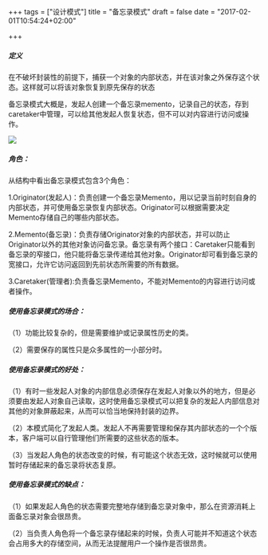 
+++
tags = ["设计模式"]
title = "备忘录模式"
draft = false
date = "2017-02-01T10:54:24+02:00"

+++



##### 定义

在不破坏封装性的前提下，捕获一个对象的内部状态，并在该对象之外保存这个状态。这样就可以将该对象恢复到原先保存的状态



备忘录模式大概是，发起人创建一个备忘录memento，记录自己的状态，存到caretaker中管理，可以给其他发起人恢复状态，但不可以对内容进行访问或操作。


![](http://i.imgur.com/6o72te6.jpg)

##### 角色：

从结构中看出备忘录模式包含3个角色：

1.Originator(发起人)：负责创建一个备忘录Memento，用以记录当前时刻自身的内部状态，并可使用备忘录恢复内部状态。Originator可以根据需要决定Memento存储自己的哪些内部状态。  

2.Memento(备忘录)：负责存储Originator对象的内部状态，并可以防止Originator以外的其他对象访问备忘录。备忘录有两个接口：Caretaker只能看到备忘录的窄接口，他只能将备忘录传递给其他对象。Originator却可看到备忘录的宽接口，允许它访问返回到先前状态所需要的所有数据。
  
3.Caretaker(管理者):负责备忘录Memento，不能对Memento的内容进行访问或者操作。





##### 使用备忘录模式的场合：

（1）功能比较复杂的，但是需要维护或记录属性历史的类。

（2）需要保存的属性只是众多属性的一小部分时。

##### 使用备忘录模式的好处：

（1）有时一些发起人对象的内部信息必须保存在发起人对象以外的地方，但是必须要由发起人对象自己读取，这时使用备忘录模式可以把复杂的发起人内部信息对其他的对象屏蔽起来，从而可以恰当地保持封装的边界。

（2）本模式简化了发起人类。发起人不再需要管理和保存其内部状态的一个个版本，客户端可以自行管理他们所需要的这些状态的版本。

（3）当发起人角色的状态改变的时候，有可能这个状态无效，这时候就可以使用暂时存储起来的备忘录将状态复原。

##### 使用备忘录模式的缺点：

（1）如果发起人角色的状态需要完整地存储到备忘录对象中，那么在资源消耗上面备忘录对象会很昂贵。

（2）当负责人角色将一个备忘录存储起来的时候，负责人可能并不知道这个状态会占用多大的存储空间，从而无法提醒用户一个操作是否很昂贵。